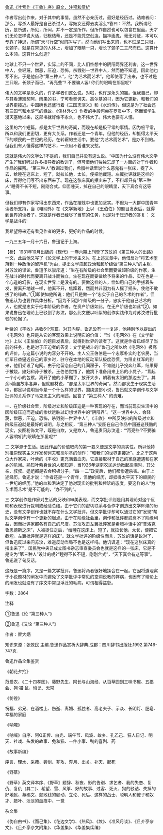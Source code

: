 [鲁迅《叶紫作《丰收》序》原文、注释和赏析](https://www.vrrw.net/wx/9774.html)

作者写出创作来，对于其中的事情，虽然不必亲历过，最好是经历过。诘难者问：那么，写杀人最好是自己杀过人，写妓女还得去卖淫么?答曰：不然。我所谓经历，是所遇，所见，所闻，并不一定是所作，但所作自然也可以包含在里面。天才们无论怎样说大话，归根结蒂，还是不能凭空创造。描神画鬼，毫无对证，本可以专靠了神思，所谓“天马行空”似的挥写了，然而他们写出来的，也不过是三只眼，长颈子，就是在常见的人体上，增加了眼睛一只，增长了颈子二三尺而已。这算什么本领，这算什么创造?

地球上不只一个世界，实际上的不同，比人们空想中的阴阳两界还利害。这一世界中人，会轻蔑，憎恶，压迫，恐怖，杀戮别一世界中人，然而他不知道，因此他也写不出，于是他自称“第三种人”，他“为艺术而艺术”，他即使写了出来，也不过是三只眼，长颈子而已。“再亮些”? 不要骗人罢! 你们的眼睛在那里呢?

伟大的文学是永久的，许多学者们这么说。对啦，也许是永久的罢。但我自己，却与其看薄凯契阿，雨果的书，宁可看契诃夫，高尔基的书，因为它更新，和我们的世界更接近。中国确也还盛行着《三国志演义》和《水浒传》，但这是为了社会还有三国气和水浒气的缘故。《儒林外史》作者的手段何尝在罗贯中下，然而留学生漫天塞地以来，这部书就好像不永久，也不伟大了。伟大也要有人懂。

这里的六个短篇，都是太平世界的奇闻，而现在却是极平常的事情。因为极平常，所以和我们更密切，更有大关系。作者还是一个青年，但他的经历，却抵得太平天下的顺民的一世纪的经历，在转辗的生活中，要他“为艺术而艺术”，是办不到的。但我们有人懂得这样的艺术，一点用不着谁来发愁。

这就是伟大的文学么?不是的，我们自己并没有这么说。“中国为什么没有伟大文学产生?”我们听过许多指导者的教训了，但可惜他们独独忘却了一方面的对于作者和作品的摧残。“第三种人”教训过我们，希腊神话里说什么恶鬼有一张床，捉了人去，给睡在这床上，短了，就拉长他，太长，便把他截短。左翼批评就是这样的床，弄得他们写不出东西来了。现在这张床真的摆出来了，不料却只有“第三种人”睡得不长不短，刚刚合式。仰面唾天，掉在自己的眼睛里，天下真会有这等事。

但我们却有作家写得出东西来，作品在摧残中也更加坚实。不但为一大群中国青年读者所支持，当《电网外》在《文学新地》上以 《王伯伯》的题目发表后，就得到世界的读者了。这就是作者已经尽了当前的任务，也是对于压迫者的答复： 文学是战斗的!

我希望将来还有看见作者的更多，更好的作品的时候。

一九三五年一月十六日，鲁迅记于上海。



【析】 1931年10月出版的《现代》一卷六期上刊登了苏汶的《第三种人的出路》一文，此后他又写了《论文学上的干涉主义》。在上述文章中，他借反对“将艺术堕落到一种政治的留声机”为由，提出文学应超政治和超阶级做“第三种人”的主张。对苏汶的谬论，鲁迅予以驳斥道：“生在有阶级的社会里而要做超阶级的作家，生在战斗的时代而要离开战斗而独立，生在现在而要做给予将来的作品，实在也是一个心造的幻影，在现实世界上是没有的。要做这样的人，恰如用自己的手拔着头发，要离开地球一样，他离不开，焦躁着，然而并非因为有人摇了摇头，使他不敢拔了的缘故。”①即使如他所说：他们只是做一个“忠实于自己的艺术的作者”，但鲁迅认为也要作具体分析，“因为不问那个阶级的一分子，忠实于他自己艺术的人，也就是忠实于他本阶级的作者，在资产阶级如此，在无产阶级也如此”②。如果说鲁迅在理论上已驳倒了苏汶，那么此文便以叶紫的创作实践作为对苏汶进行批驳的论据了。

叶紫的《丰收》共收6个短篇，对其内容，鲁迅没有一一复述，他特别予以提出的《电网外》也只是从它的客观效果上说明它的价值： “当 《电网外》在《文学新地》上以《王伯伯》的题目发表后，就得到世界的读者了。这就是作者已经尽了当前的任务，也是对于压迫者的答复：文学是战斗的!”鲁迅之所以给《电网外》极高的评价，与这篇小说的内容分不开的。主人公王伯伯是一个忠厚朴实的老农民，当红军日益逼近自己的家乡时，驻守在本地的反动军队极度恐慌。为阻止红军的到来，他们架设了电网。由于他留恋自己的几间房子，不肯随儿子投奔红军，结果房子被烧，媳妇和孙子被杀。王伯伯觉悟了，他跳下准备用来上吊的小凳子，“背起一个小小的包袱，离开了他的小茅棚了，放开大步，朝着有太阳的那边去了”。其余5篇虽故事各异，但就题材说，“都是太平世界的奇闻”。然而都发生于现实生活中，都足以说明当今是一个什么样的世界，围绕这部小说，鲁迅就文学创作与文学批评的关系作了马克思主义的阐述，回答了 “第三种人” 的责难。

一、在阶级社会里，阶级对立和阶级压迫是一种客现的存在，而当前现实生活中的因阶级压迫而造成的惨状远胜过幻想世界中的“阴阳界”。“这一世界中人，会轻蔑，憎恶，压迫，恐怖，杀戮别一世界中人”。《丰收》 中所反映出的阶级对立和阶级压迫就是最好的证明。与之相反，“第三种人”妄图在自己作品中回避这残酷的现实，妄图粉饰太平，既是自欺，又是欺人，鲁迅责问苏汶道：“‘再亮些’?不要骗人罢!你们的眼睛在那里呢?”

二.文学源于生活。因此作品的价值取向的第一要义便是文学的真实性。所以他特别推崇现实主义作家契诃夫和高尔基的创作：“和我们的世界更接近”。比之于这两位大作家来，叶紫的《丰收》更充满着血肉，它直接取材于自己的家庭遭遇和在家乡的见闻。熟知叶紫身世的人都知道，当1926年湖南农民运动掀起高潮时，其父亲、叔叔、姐姐都是农会积极分子。“四·一二”政变后，他们都惨遭杀害。由于上述经历，鲁迅才说：“作者还是一个青年，但他的经历，却抵得太平天下的顺民的一世纪的经历。”他的血和泪决定了他对现实的批判和控诉的态度。要这样的人“为艺术而艺术”是不可能的，“办不到的”。

三.文学创作是作家对生活的反映和审美表现，而文学批评则是用其理论对这个反映和表现进行裁判或经验总结。由于它们的密切联系与合作才创造出文学辉煌的历史，没有文学创作也就不存在什么文学批评，但文学批评却可以通过它的“发现”帮助文学创作有一个更新的起点。由于在阶级社会里，创作和批评都脱离不了阶级利益，因而批评家都各有自己的尺度。苏汶攻击左翼批评家是希腊神话中的“普洛克鲁思德斯之床”，人被捉住之后，“给睡在这床上，短了，就拉长他，太长，便把它截短。左翼批评就是这样的床”。就文学批评的阶级性而言，苏汶的话是说对了，但鲁迅反过来问苏汶，难道反动当局不也是这样吗。他讥讽道：“现在这张床真的摆出来了”，国民党中央已成立图书杂志审查委员会也就是这样的一张床，它是不是专为“第三种人”设计的呢?“睡得不长不短，刚刚合式”，“天下真会有这等事”。鲁迅说了句反话。

这既是一篇序，又是一篇文学批评，鲁迅将两者很好地揉合在一起。它因将道理寓于小说题材的阐发中而避免了文学批评中常见的空洞说教的弊病，也因有了理论上的阐发也就没有了序文中常见浮泛的毛病，可谓相得益彰。

字数：2864

注释

①鲁迅《论 “第三种人”》

②鲁迅《又论 “第三种人”》

作者：翟大炳

知识来源：张效民 主编.鲁迅作品赏析大辞典.成都：四川辞书出版社.1992.第746-747页.

鲁迅作品全集鉴赏

《朝花夕拾》

范爱农、《二十四孝图》、藤野先生、阿长与山海经、从百草园到三味书屋、五猖会、狗·猫·鼠、琐记、无常

《仿徨》

祝福、弟兄、在酒楼上、伤逝、离婚、孤独者、高老夫子、示众、长明灯、肥皂、幸福的家庭

《呐喊》

《呐喊》自序、阿Q正传、白光、端午节、风波、故乡、孔乙己、狂人日记、明天、社戏、头发的故事、兔和猫、一件小事、鸭的喜剧、药

《故事新编》

序言、理水、采薇、铸剑、非攻、奔月、出关、补天、起死

《野草》

《野草》英文译本序、《野草》题辞、秋夜、影的告别、求乞者、我的失恋、复仇、复仇〔其二〕、希望、雪、风筝、好的故事、过客、死火、狗的驳诘、失掉的好地狱、墓碣文、颓败线的颤动、立论、死后、这样的战士、聪明人和傻子和奴才、腊叶、淡淡的血痕中、一觉

杂文集

《伪自由书》、《而己集》、《花边文学》、《热风》、《坟》、《准风月谈》、《且介亭杂文》、《且介亭杂文附集》、《华盖集》、《华盖集续编》

